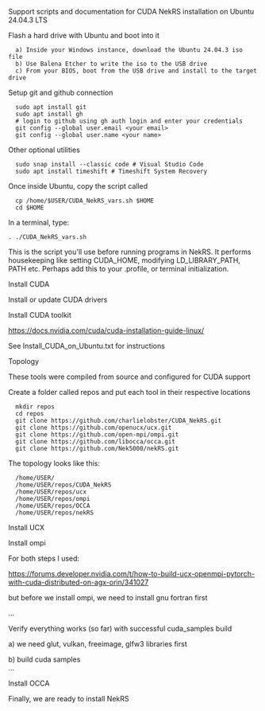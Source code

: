 Support scripts and documentation for CUDA NekRS installation on Ubuntu 24.04.3 LTS

Flash a hard drive with Ubuntu and boot into it

      a) Inside your Windows instance, download the Ubuntu 24.04.3 iso file
      b) Use Balena Etcher to write the iso to the USB drive
      c) From your BIOS, boot from the USB drive and install to the target drive

Setup git and github connection

      sudo apt install git         
      sudo apt install gh   
      # login to github using gh auth login and enter your credentials
      git config --global user.email <your email>
      git config --global user.name <your name>

Other optional utilities
   
      sudo snap install --classic code # Visual Studio Code
      sudo apt install timeshift # Timeshift System Recovery
   
Once inside Ubuntu, copy the script called 

      cp /home/$USER/CUDA_NekRS_vars.sh $HOME
      cd $HOME

In a terminal, type:

    . ./CUDA_NekRS_vars.sh
       
This is the script you'll use before running programs in NekRS.
It performs housekeeping like setting CUDA_HOME, modifying LD_LIBRARY_PATH, PATH etc.
Perhaps add this to your .profile, or terminal initialization.
   
Install CUDA

  Install or update CUDA drivers

  Install CUDA toolkit

  https://docs.nvidia.com/cuda/cuda-installation-guide-linux/

  See Install_CUDA_on_Ubuntu.txt for instructions


Topology

These tools were compiled from source and configured for CUDA support

Create a folder called repos and put each tool in their respective locations

      mkdir repos
      cd repos
      git clone https://github.com/charlielobster/CUDA_NekRS.git
      git clone https://github.com/openucx/ucx.git
      git clone https://github.com/open-mpi/ompi.git
      git clone https://github.com/libocca/occa.git
      git clone https://github.com/Nek5000/nekRS.git

The topology looks like this:

      /home/USER/
      /home/USER/repos/CUDA_NekRS
      /home/USER/repos/ucx
      /home/USER/repos/ompi
      /home/USER/repos/OCCA
      /home/USER/repos/nekRS


Install UCX

Install ompi

For both steps I used:

https://forums.developer.nvidia.com/t/how-to-build-ucx-openmpi-pytorch-with-cuda-distributed-on-agx-orin/341027


but before we install ompi, we need to install gnu fortran first

...

Verify everything works (so far) with successful cuda_samples build

  a) we need glut, vulkan, freeimage, glfw3 libraries first

  b) build cuda samples        
  ...

Install OCCA


Finally, we are ready to install NekRS

